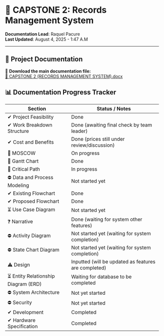 # 📁 CAPSTONE 2: Records Management System

**Documentation Lead**: Raquel Pacure  
**Last Updated**: August 4, 2025 - 1:47 A.M

---

## 📄 Project Documentation

🔗 **Download the main documentation file:**  
[📎 CAPSTONE 2 (RECORDS MANAGEMENT SYSTEM).docx](https://docs.google.com/document/d/1jS6VLb4ag8QvpgZ1xl12zeXg-P5nAB3r/edit?usp=sharing&ouid=118028217502818824437&rtpof=true&sd=true)  


## 📊 Documentation Progress Tracker

| Section                               | Status / Notes                                                                 |
|---------------------------------------|--------------------------------------------------------------------------------|
| ✔︎ Project Feasibility                 | Done                                                                          |
| ✔︎ Work Breakdown Structure            | Done (awaiting final check by team leader)                                    |
| ✔︎ Cost and Benefits                   | Done (prices still under review/discussion)                                   |
| 🔄 MOSCOW                              | On progress                                                                   |
| 🔄 Gantt Chart                         | Done                                           |
| 🔄 Critical Path                       | In progress                                  |
| ⛔ Data and Process Modeling           | Not started yet                                                               |
| ✔︎ Existing Flowchart                  | Done                                                                          |
| ✔︎ Proposed Flowchart                  | Done                                                                          |
| ⏳ Use Case Diagram                    | Not started yet                                                               |
| ❓ Narrative                           | Done (waiting for system other features)                               |
| ⛔ Activity Diagram                    | Not started yet (waiting for system completion)                               |
| ⛔ State Chart Diagram                 | Not started yet (waiting for system completion)                                |
| ⚠️ Design                              | Inputted (will be updated as features are completed)                          |
| ⏳ Entity Relationship Diagram (ERD)   | Waiting for database to be completed                                          |
| ⛔ System Architecture                 | Not yet started                                                              |
| ⛔ Security                            | Not yet started                                                              |
| ✔︎ Development                         | Completed                                                                     |
| ✔︎ Hardware Specification            | Completed                                                                       |